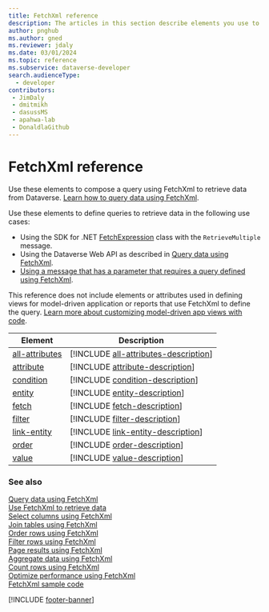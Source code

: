 ```yaml
---
title: FetchXml reference
description: The articles in this section describe elements you use to compose a query using FetchXml. FetchXml is a proprietary XML based language that is used in Microsoft Dataverse to retrieve data.
author: pnghub
ms.author: gned
ms.reviewer: jdaly
ms.date: 03/01/2024
ms.topic: reference
ms.subservice: dataverse-developer
search.audienceType: 
  - developer
contributors:
 - JimDaly
 - dmitmikh
 - dasussMS
 - apahwa-lab
 - DonaldlaGithub
---
```

# FetchXml reference

Use these elements to compose a query using FetchXml to retrieve data from Dataverse. [Learn how to query data using FetchXml](../overview.md).

Use these elements to define queries to retrieve data in the following use cases:

- Using the SDK for .NET [FetchExpression](xref:Microsoft.Xrm.Sdk.Query.FetchExpression) class with the `RetrieveMultiple` message.
- Using the Dataverse Web API as described in [Query data using FetchXml](../overview.md).
- [Using a message that has a parameter that requires a query defined using FetchXml](../overview.md#use-fetchxml-as-a-message-parameter).

This reference does not include elements or attributes used in defining views for model-driven application or reports that use FetchXml to define the query. [Learn more about customizing model-driven app views with code](../../../model-driven-apps/customize-entity-views.md).


|Element|Description|
|---|---|
|[all-attributes](all-attributes.md)|[!INCLUDE [all-attributes-description](includes/all-attributes-description.md)]|
|[attribute](attribute.md)|[!INCLUDE [attribute-description](includes/attribute-description.md)]|
|[condition](condition.md)|[!INCLUDE [condition-description](includes/condition-description.md)]|
|[entity](entity.md)|[!INCLUDE [entity-description](includes/entity-description.md)]|
|[fetch](fetch.md)|[!INCLUDE [fetch-description](includes/fetch-description.md)]|
|[filter](filter.md)|[!INCLUDE [filter-description](includes/filter-description.md)]|
|[link-entity](link-entity.md)|[!INCLUDE [link-entity-description](includes/link-entity-description.md)]|
|[order](order.md)|[!INCLUDE [order-description](includes/order-description.md)]|
|[value](value.md)|[!INCLUDE [value-description](includes/value-description.md)]|

### See also

[Query data using FetchXml](../overview.md)   
[Use FetchXml to retrieve data](../retrieve-data.md)   
[Select columns using FetchXml](../select-columns.md)  
[Join tables using FetchXml](../join-tables.md)  
[Order rows using FetchXml](../order-rows.md)  
[Filter rows using FetchXml](../filter-rows.md)  
[Page results using FetchXml](../page-results.md)   
[Aggregate data using FetchXml](../aggregate-data.md)   
[Count rows using FetchXml](../count-rows.md)  
[Optimize performance using FetchXml](../optimize-performance.md)   
[FetchXml sample code](../sample.md)

[!INCLUDE [footer-banner](../../../../includes/footer-banner.md)]
